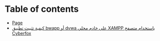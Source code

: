 # Table of contents

* [Page](README.md)
* [كيفية تثبيت تطبيق bwapp أو dvwa على خادم محلي XAMPP باستخدام متصفح Cyberfox](kyfyh-tthbyt-ttbyq-bwapp-aw-dvwa-ala-khadm-mhly-xampp-bastkhdam-mtsfh-cyberfox.md)
